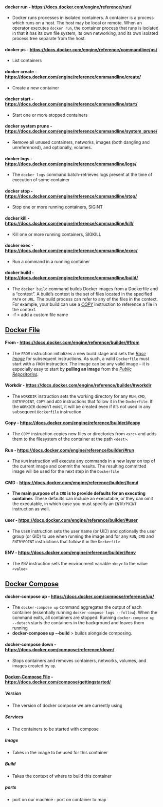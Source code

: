 #### docker run - https://docs.docker.com/engine/reference/run/

- Docker runs processes in isolated containers. A container is a process which runs on a host. The host may be local or remote. When an operator executes `docker run`, the container process that runs is isolated in that it has its own file system, its own networking, and its own isolated process tree separate from the host.

  

#### docker ps - https://docs.docker.com/engine/reference/commandline/ps/

- List containers

  

#### docker create - https://docs.docker.com/engine/reference/commandline/create/

- Create a new container

  

#### docker start - https://docs.docker.com/engine/reference/commandline/start/

- Start one or more stopped containers

  

#### docker system prune - https://docs.docker.com/engine/reference/commandline/system_prune/

- Remove all unused containers, networks, images (both dangling and unreferenced), and optionally, volumes.



#### docker logs - https://docs.docker.com/engine/reference/commandline/logs/

- The `docker logs` command batch-retrieves logs present at the time of execution of some container



#### docker stop - https://docs.docker.com/engine/reference/commandline/stop/

- Stop one or more running containers, SIGINT

  

#### docker kill - https://docs.docker.com/engine/reference/commandline/kill/

- Kill one or more running containers, SIGKILL

  

#### docker exec - https://docs.docker.com/engine/reference/commandline/exec/

- Run a command in a running container



#### docker build - https://docs.docker.com/engine/reference/commandline/build/

- The `docker build` command builds Docker images from a Dockerfile and a “context”. A build’s context is the set of files located in the specified `PATH` or `URL`. The build process can refer to any of the files in the context. For example, your build can use a [*COPY*](https://docs.docker.com/engine/reference/builder/#copy) instruction to reference a file in the context.
- -f > add a custom file name



## <u>Docker File</u> 

#### From - https://docs.docker.com/engine/reference/builder/#from

- The `FROM` instruction initializes a new build stage and sets the [*Base Image*](https://docs.docker.com/glossary/#base_image) for subsequent instructions. As such, a valid `Dockerfile` must start with a `FROM` instruction. The image can be any valid image – it is especially easy to start by **pulling an image** from the [*Public Repositories*](https://docs.docker.com/docker-hub/repos/).

#### Workdir - https://docs.docker.com/engine/reference/builder/#workdir

- The `WORKDIR` instruction sets the working directory for any `RUN`, `CMD`, `ENTRYPOINT`, `COPY` and `ADD` instructions that follow it in the `Dockerfile`. If the `WORKDIR` doesn’t exist, it will be created even if it’s not used in any subsequent `Dockerfile` instruction.

#### Copy - https://docs.docker.com/engine/reference/builder/#copy

- The `COPY` instruction copies new files or directories from `<src>` and adds them to the filesystem of the container at the path `<dest>`.

#### Run - https://docs.docker.com/engine/reference/builder/#run

- The `RUN` instruction will execute any commands in a new layer on top of the current image and commit the results. The resulting committed image will be used for the next step in the `Dockerfile`

#### CMD - https://docs.docker.com/engine/reference/builder/#cmd

- **The main purpose of a `CMD` is to provide defaults for an executing container.** These defaults can include an executable, or they can omit the executable, in which case you must specify an `ENTRYPOINT` instruction as well.

#### user - https://docs.docker.com/engine/reference/builder/#user

- The `USER` instruction sets the user name (or UID) and optionally the user group (or GID) to use when running the image and for any `RUN`, `CMD` and `ENTRYPOINT` instructions that follow it in the `Dockerfile`

#### ENV - https://docs.docker.com/engine/reference/builder/#env

- The `ENV` instruction sets the environment variable `<key>` to the value `<value>`

## <u>Docker  Compose</u>

#### docker-compose up - https://docs.docker.com/compose/reference/up/

- The `docker-compose up` command aggregates the output of each container (essentially running `docker-compose logs --follow`). When the command exits, all containers are stopped. Running `docker-compose up --detach` starts the containers in the background and leaves them running
- **docker-compose up --build** > builds alongside composing.

#### docker-compose down - https://docs.docker.com/compose/reference/down/

- Stops containers and removes containers, networks, volumes, and images created by `up`.

#### <u>Docker-Compose File</u> - https://docs.docker.com/compose/gettingstarted/

##### Version 

- The version of docker compose we are currently using

##### Services 

- The containers to be started with compose

##### Image

- Takes in the image to be used for this container

##### Build 

- Takes the context of where to build this container

##### ports

- port on our machine : port on container to map 